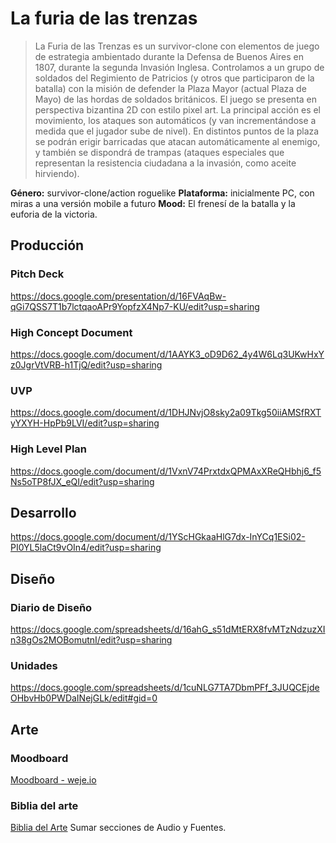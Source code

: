 # La furia de las trenzas

> La Furia de las Trenzas es un survivor-clone con elementos de juego de estrategia ambientado durante la Defensa de Buenos Aires en 1807, durante la segunda Invasión Inglesa. Controlamos a un grupo de soldados del Regimiento de Patricios (y otros que participaron de la batalla) con la misión de defender la Plaza Mayor (actual Plaza de Mayo) de las hordas de soldados británicos. El juego se presenta en perspectiva bizantina 2D con estilo pixel art. La principal acción es el movimiento, los ataques son automáticos (y van incrementándose a medida que el jugador sube de nivel). En distintos puntos de la plaza se podrán erigir barricadas que atacan automáticamente al enemigo, y también se dispondrá de trampas (ataques especiales que representan la resistencia ciudadana a la invasión, como aceite hirviendo).

**Género:** survivor-clone/action roguelike
**Plataforma:** inicialmente PC, con miras a una versión mobile a futuro
**Mood:** El frenesí de la batalla y la euforia de la victoria.


## Producción

### Pitch Deck
https://docs.google.com/presentation/d/16FVAqBw-qGi7QSS7T1b7lctqaoAPr9YopfzX4Np7-KU/edit?usp=sharing

### High Concept Document
https://docs.google.com/document/d/1AAYK3_oD9D62_4y4W6Lq3UKwHxYz0JgrVtVRB-h1TjQ/edit?usp=sharing

### UVP
https://docs.google.com/document/d/1DHJNvjO8sky2a09Tkg50iiAMSfRXTyYXYH-HpPb9LVI/edit?usp=sharing

### High Level Plan
https://docs.google.com/document/d/1VxnV74PrxtdxQPMAxXReQHbhj6_f5Ns5oTP8fJX_eQI/edit?usp=sharing

## Desarrollo
https://docs.google.com/document/d/1YScHGkaaHlG7dx-InYCq1ESi02-PI0YL5laCt9vOIn4/edit?usp=sharing

## Diseño

### Diario de Diseño
https://docs.google.com/spreadsheets/d/16ahG_s51dMtERX8fvMTzNdzuzXIn38gOs2MOBomutnI/edit?usp=sharing

### Unidades
https://docs.google.com/spreadsheets/d/1cuNLG7TA7DbmPFf_3JUQCEjdeOHbvHb0PWDaINejGLk/edit#gid=0

## Arte

### Moodboard
[Moodboard - weje.io](https://app.weje.io/b/-NwRJsRNeKM5ppUv02SV)

### Biblia del arte
[Biblia del Arte](https://docs.google.com/presentation/d/14FTAgnQNfCfn9lQ6QHa8xFEp-1EnWRbI8aD_YTTcsqk/edit?usp=sharing)
Sumar secciones de Audio y Fuentes.
